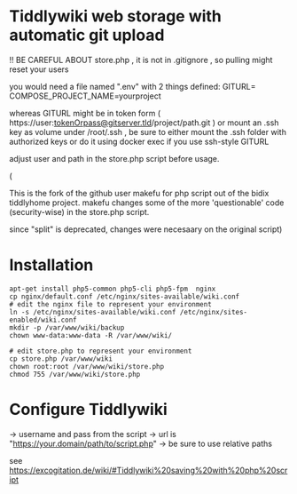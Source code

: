 # Tiddlywiki web storage with automatic git upload

!! BE CAREFUL ABOUT store.php , it is not in .gitignore  , so pulling might reset your users

you would need a file named ".env" with 2 things defined:
GITURL=
COMPOSE_PROJECT_NAME=yourproject

whereas GITURL might be in token form ( https://user:tokenOrpass@gitserver.tld/project/path.git )
or mount an .ssh key as volume under /root/.ssh , be sure to either mount the .ssh folder
with authorized keys or do it using docker exec if you use ssh-style GITURL

adjust user and path in the store.php script before usage.




(

This is the fork of the github user makefu for php script out of the bidix tiddlyhome project.
makefu changes some of the more 'questionable' code (security-wise) in the store.php script.

since "split" is deprecated, changes were necesaary on the original script)

# Installation


    apt-get install php5-common php5-cli php5-fpm  nginx
    cp nginx/default.conf /etc/nginx/sites-available/wiki.conf
    # edit the nginx file to represent your environment
    ln -s /etc/nginx/sites-available/wiki.conf /etc/nginx/sites-enabled/wiki.conf
    mkdir -p /var/www/wiki/backup
    chown www-data:www-data -R /var/www/wiki/

    # edit store.php to represent your environment
    cp store.php /var/www/wiki
    chown root:root /var/www/wiki/store.php
    chmod 755 /var/www/wiki/store.php

# Configure Tiddlywiki

→ username and pass from the script
→ url is "https://your.domain/path/to/script.php"
→ be sure to use relative paths 

see https://excogitation.de/wiki/#Tiddlywiki%20saving%20with%20php%20script

